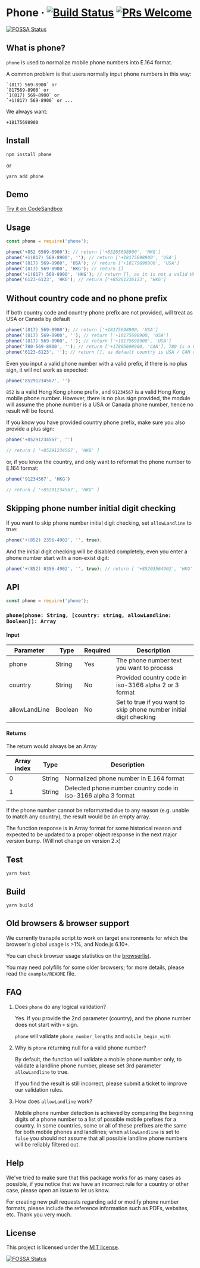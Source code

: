# Phone &middot; [![Build Status](https://travis-ci.org/AfterShip/phone.svg?branch=v2)](https://travis-ci.org/AfterShip/phone) [![PRs Welcome](https://img.shields.io/badge/PRs-welcome-brightgreen.svg)](http://makeapullrequest.com)
[![FOSSA Status](https://app.fossa.com/api/projects/git%2Bgithub.com%2FAfterShip%2Fphone.svg?type=shield)](https://app.fossa.com/projects/git%2Bgithub.com%2FAfterShip%2Fphone?ref=badge_shield)

## What is phone?
`phone` is used to normalize mobile phone numbers into E.164 format.

A common problem is that users normally input phone numbers in this way:

```
`(817) 569-8900` or
`817569-8900` or
`1(817) 569-8900` or
`+1(817) 569-8900` or ...
```

We always want:

```
+18175698900
```

## Install
```
npm install phone
```

or

```
yarn add phone
```

## Demo

[Try it on CodeSandbox](https://codesandbox.io/s/phone-browser-example-react-o5vt5?file=/src/App.js)

## Usage
```javascript
const phone = require('phone');

phone('+852 6569-8900'); // return ['+85265698900', 'HKG']
phone('+1(817) 569-8900', ''); // return ['+18175698900', 'USA']
phone('(817) 569-8900', 'USA'); // return ['+18175698900', 'USA']
phone('(817) 569-8900', 'HKG'); // return []
phone('+1(817) 569-8900', 'HKG'); // return [], as it is not a valid HKG mobile phone number
phone('6123-6123', 'HKG'); // return ['+85261236123', 'HKG']
```

## Without country code and no phone prefix

If both country code and country phone prefix are not provided, will treat as USA or Canada by default 

```javascript
phone('(817) 569-8900'); // return ['+18175698900, 'USA']
phone('(817) 569-8900', ''); // return ['+18175698900, 'USA']
phone('(817) 569-8900', ''); // return ['+18175698900', 'USA']
phone('780-569-8900', ''); // return ['+17805698900, 'CAN'], 780 is a Canada phone prefix
phone('6123-6123', ''); // return [], as default country is USA / CAN and it does not match any result
```

Even you input a valid phone number with a valid prefix, if there is no plus sign, it will not work as expected:

```javascript
phone('85291234567', '')
```

`852` is a valid Hong Kong phone prefix, and `91234567` is a valid Hong Kong mobile phone number.
However, there is no plus sign provided, the module will assume the phone number is a USA or Canada phone number, 
hence no result will be found.   

If you know you have provided country phone prefix, make sure you also provide a plus sign:

```javascript
phone('+85291234567', '')

// return [ '+85291234567', 'HKG' ]
```

or, if you know the country, and only want to reformat the phone number to E.164 format:

```javascript
phone('91234567', 'HKG')

// return [ '+85291234567', 'HKG' ]
```



## Skipping phone number initial digit checking

If you want to skip phone number initial digit checking, set `allowLandline` to true:

```javascript
phone('+(852) 2356-4902', '', true);
```

And the initial digit checking will be disabled completely, even you enter a phone number start with a non-exist digit:

```javascript
phone('+(852) 0356-4902', '', true); // return [ '+85203564902', 'HKG' ], even the phone number start with `0` is not a valid landline phone number
```

## API

```javascript
const phone = require('phone');
```

### `phone(phone: String, [country: string, allowLandline: Boolean]): Array`

#### Input

Parameter | Type | Required | Description
--- | --- | --- | ---
phone | String | Yes | The phone number text you want to process
country | String | No | Provided country code in iso-3166 alpha 2 or 3 format
allowLandLine | Boolean | No | Set to true if you want to skip phone number initial digit checking

#### Returns

The return would always be an Array

Array index | Type | Description
--- | --- | ---
0 | String | Normalized phone number in E.164 format
1 | String | Detected phone number country code in iso-3166 alpha 3 format

If the phone number cannot be reformatted due to any reason (e.g. unable to match any country), the result would be an empty array.

The function response is in Array format for some historical reason and expected to be updated to a proper object response in the next major version bump. (Will not change on version 2.x)

## Test

```
yarn test
```

## Build

```
yarn build
```

## Old browsers & browser support

We currently transpile script to work on target environments for which the browser's global usage is >1%, and Node.js 6.10+.

You can check browser usage statistics on the [browserlist](http://browserl.ist/?q=%3E1%25).

You may need polyfills for some older browsers; for more details, please read the `example/README` file.


## FAQ

1. Does `phone` do any logical validation?

	Yes. If you provide the 2nd parameter (country), and the phone number does not start with `+` sign.

	`phone` will validate `phone_number_lengths` and `mobile_begin_with`

2. Why is `phone` returning null for a valid phone number?

	By default, the function will validate a mobile phone number only, to validate a landline phone number, please set 3rd parameter `allowLandline` to true.

	If you find the result is still incorrect, please submit a ticket to improve our validation rules.

3. How does `allowLandline` work?
	
	Mobile phone number detection is achieved by comparing the beginning digits of a phone number to a list of possible mobile prefixes for a country. In some countries, some or all of these prefixes are the same for both mobile phones and landlines; when `allowLandline` is set to `false` you should not assume that all possible landline phone numbers will be reliably filtered out.


## Help

We've tried to make sure that this package works for as many cases as possible, if you notice that we have an incorrect rule for a country or other case, please open an issue to let us know.

For creating new pull requests regarding add or modify phone number formats, please include the reference information such as PDFs, websites, etc. Thank you very much. 

## License

This project is licensed under the [MIT license](https://github.com/AfterShip/phone/blob/master/LICENSE).


[![FOSSA Status](https://app.fossa.com/api/projects/git%2Bgithub.com%2FAfterShip%2Fphone.svg?type=large)](https://app.fossa.com/projects/git%2Bgithub.com%2FAfterShip%2Fphone?ref=badge_large)
